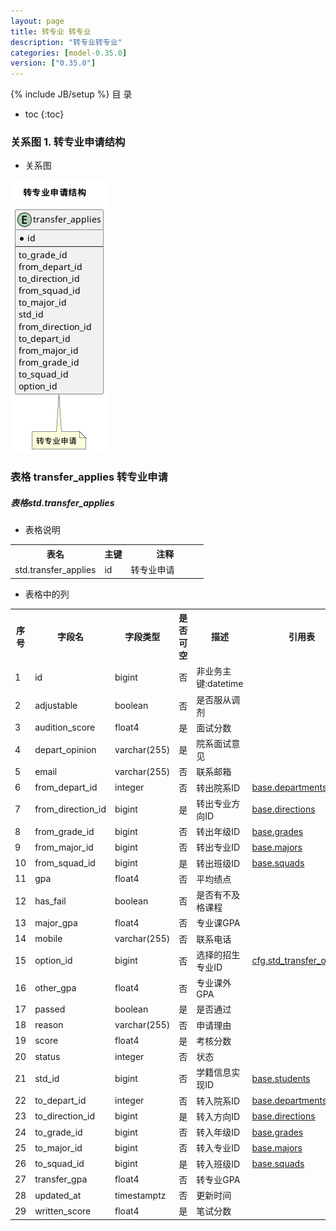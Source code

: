 ```yaml
---
layout: page
title: 转专业 转专业
description: "转专业转专业"
categories: [model-0.35.0]
version: ["0.35.0"]
---
```

{% include JB/setup %}
 目  录

* toc
{:toc}


### 关系图 1. 转专业申请结构
  * 关系图

![转专业申请结构](images/transfer.png)



### 表格 transfer_applies 转专业申请
<div class="card card-info">
  <div class="card-header"><h5 id="table_std.transfer_applies">表格std.transfer_applies</h5></div>
  <div class="card-body">
<ul>
  <li>表格说明</li>
</ul>

<table class="table table-bordered table-striped table-condensed ">
<tr><th class="info_header">表名</th><th class="info_header">主键</th><th class="info_header" style="width:40%">注释</th>  </tr>
<tr><td>std.transfer_applies</td><td>id</td><td>转专业申请</td>  </tr>
</table>
<ul>
  <li>表格中的列</li>
</ul>
<table class="table table-bordered table-striped table-condensed">
<tr><th class="info_header text-center">序号</th><th class="info_header">字段名</th><th class="info_header">字段类型</th><th class="info_header text-center">是否可空</th><th class="info_header">描述</th><th class="info_header">引用表</th>  </tr>
<tr><td class="text-center">1</td><td>id</td><td>bigint</td><td class="text-center">否</td><td>非业务主键:datetime</td><td></td>  </tr>
<tr><td class="text-center">2</td><td>adjustable</td><td>boolean</td><td class="text-center">否</td><td>是否服从调剂</td><td></td>  </tr>
<tr><td class="text-center">3</td><td>audition_score</td><td>float4</td><td class="text-center">是</td><td>面试分数</td><td></td>  </tr>
<tr><td class="text-center">4</td><td>depart_opinion</td><td>varchar(255)</td><td class="text-center">是</td><td>院系面试意见</td><td></td>  </tr>
<tr><td class="text-center">5</td><td>email</td><td>varchar(255)</td><td class="text-center">否</td><td>联系邮箱</td><td></td>  </tr>
<tr><td class="text-center">6</td><td>from_depart_id</td><td>integer</td><td class="text-center">否</td><td>转出院系ID</td><td>            <a href="/model/base/common/user.html#表格-departments-部门组织机构信息">base.departments</a>
</td>  </tr>
<tr><td class="text-center">7</td><td>from_direction_id</td><td>bigint</td><td class="text-center">是</td><td>转出专业方向ID</td><td>            <a href="/model/base/edu/core.html#表格-directions-方向信息 专业领域">base.directions</a>
</td>  </tr>
<tr><td class="text-center">8</td><td>from_grade_id</td><td>bigint</td><td class="text-center">否</td><td>转出年级ID</td><td>            <a href="/model/base/std/core.html#表格-grades-年级">base.grades</a>
</td>  </tr>
<tr><td class="text-center">9</td><td>from_major_id</td><td>bigint</td><td class="text-center">否</td><td>转出专业ID</td><td>            <a href="/model/base/edu/core.html#表格-majors-专业">base.majors</a>
</td>  </tr>
<tr><td class="text-center">10</td><td>from_squad_id</td><td>bigint</td><td class="text-center">是</td><td>转出班级ID</td><td>            <a href="/model/base/std/core.html#表格-squads-学生行政班级信息">base.squads</a>
</td>  </tr>
<tr><td class="text-center">11</td><td>gpa</td><td>float4</td><td class="text-center">否</td><td>平均绩点</td><td></td>  </tr>
<tr><td class="text-center">12</td><td>has_fail</td><td>boolean</td><td class="text-center">否</td><td>是否有不及格课程</td><td></td>  </tr>
<tr><td class="text-center">13</td><td>major_gpa</td><td>float4</td><td class="text-center">否</td><td>专业课GPA</td><td></td>  </tr>
<tr><td class="text-center">14</td><td>mobile</td><td>varchar(255)</td><td class="text-center">否</td><td>联系电话</td><td></td>  </tr>
<tr><td class="text-center">15</td><td>option_id</td><td>bigint</td><td class="text-center">否</td><td>选择的招生专业ID</td><td>            <a href="/model/cfg/transfer.config/all.html#表格-std_transfer_options-转专业招收专业">cfg.std_transfer_options</a>
</td>  </tr>
<tr><td class="text-center">16</td><td>other_gpa</td><td>float4</td><td class="text-center">否</td><td>专业课外GPA</td><td></td>  </tr>
<tr><td class="text-center">17</td><td>passed</td><td>boolean</td><td class="text-center">是</td><td>是否通过</td><td></td>  </tr>
<tr><td class="text-center">18</td><td>reason</td><td>varchar(255)</td><td class="text-center">否</td><td>申请理由</td><td></td>  </tr>
<tr><td class="text-center">19</td><td>score</td><td>float4</td><td class="text-center">是</td><td>考核分数</td><td></td>  </tr>
<tr><td class="text-center">20</td><td>status</td><td>integer</td><td class="text-center">否</td><td>状态</td><td></td>  </tr>
<tr><td class="text-center">21</td><td>std_id</td><td>bigint</td><td class="text-center">否</td><td>学籍信息实现ID</td><td>            <a href="/model/base/std/core.html#表格-students-学籍信息实现">base.students</a>
</td>  </tr>
<tr><td class="text-center">22</td><td>to_depart_id</td><td>integer</td><td class="text-center">否</td><td>转入院系ID</td><td>            <a href="/model/base/common/user.html#表格-departments-部门组织机构信息">base.departments</a>
</td>  </tr>
<tr><td class="text-center">23</td><td>to_direction_id</td><td>bigint</td><td class="text-center">是</td><td>转入方向ID</td><td>            <a href="/model/base/edu/core.html#表格-directions-方向信息 专业领域">base.directions</a>
</td>  </tr>
<tr><td class="text-center">24</td><td>to_grade_id</td><td>bigint</td><td class="text-center">否</td><td>转入年级ID</td><td>            <a href="/model/base/std/core.html#表格-grades-年级">base.grades</a>
</td>  </tr>
<tr><td class="text-center">25</td><td>to_major_id</td><td>bigint</td><td class="text-center">否</td><td>转入专业ID</td><td>            <a href="/model/base/edu/core.html#表格-majors-专业">base.majors</a>
</td>  </tr>
<tr><td class="text-center">26</td><td>to_squad_id</td><td>bigint</td><td class="text-center">是</td><td>转入班级ID</td><td>            <a href="/model/base/std/core.html#表格-squads-学生行政班级信息">base.squads</a>
</td>  </tr>
<tr><td class="text-center">27</td><td>transfer_gpa</td><td>float4</td><td class="text-center">否</td><td>转专业GPA</td><td></td>  </tr>
<tr><td class="text-center">28</td><td>updated_at</td><td>timestamptz</td><td class="text-center">否</td><td>更新时间</td><td></td>  </tr>
<tr><td class="text-center">29</td><td>written_score</td><td>float4</td><td class="text-center">是</td><td>笔试分数</td><td></td>  </tr>
</table>


  </div>
</div>
